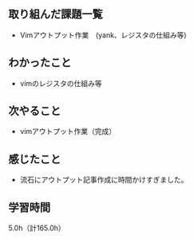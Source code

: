 ## 取り組んだ課題一覧
- Vimアウトプット作業　(yank、レジスタの仕組み等)

## わかったこと
- vimのレジスタの仕組み等
  
## 次やること
- vimアウトプット作業（完成）

## 感じたこと
- 流石にアウトプット記事作成に時間かけすぎました。

## 学習時間
5.0h（計165.0h）
